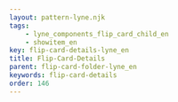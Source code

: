 ```yaml
---
layout: pattern-lyne.njk
tags: 
    - lyne_components_flip_card_child_en
    - showitem_en
key: flip-card-details-lyne_en
title: Flip-Card-Details
parent: flip-card-folder-lyne_en
keywords: flip-card-details
order: 146
---
```

